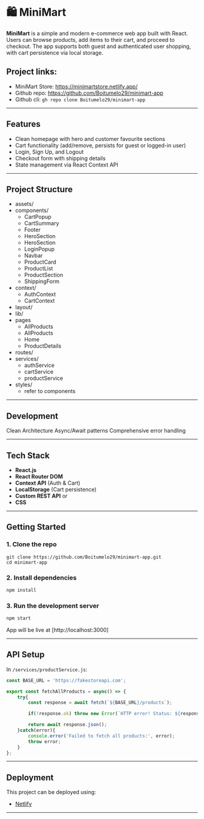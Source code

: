 # 🛍️ MiniMart

**MiniMart** is a simple and modern e-commerce web app built with React. Users can browse products, add items to their cart, and proceed to checkout. The app supports both guest and authenticated user shopping, with cart persistence via local storage.
## Project links:

- MiniMart Store: https://minimartstore.netlify.app/
- Github repo: https://github.com/Boitumelo29/minimart-app
- Github cli: `gh repo clone Boitumelo29/minimart-app`

---

##  Features

- Clean homepage with hero and customer favourite sections
- Cart functionality (add/remove, persists for guest or logged-in user)
- Login, Sign Up, and Logout
- Checkout form with shipping details
- State management via React Context API


---
## Project Structure
- assets/
- components/
    - CartPopup
    - CartSummary
    - Footer
    - HeroSection
    - HeroSection
    - LoginPopup
    - Navbar
    - ProductCard
    - ProductList
    - ProductSection
    - ShippingForm
- context/
    - AuthContext
    - CartContext
- layout/
- lib/
- pages
    - AllProducts
    - AllProducts
    - Home
    - ProductDetails
- routes/
- services/
    - authService
    - cartService
    - productService
- styles/
    - refer to components
---
## Development

Clean Architecture
Async/Await patterns
Comprehensive error handling

---

## Tech Stack

- **React.js**
- **React Router DOM**
- **Context API** (Auth & Cart)
- **LocalStorage** (Cart persistence)
- **Custom REST API** or 
- **CSS** 

---

## Getting Started

### 1. Clone the repo

```
git clone https://github.com/Boitumelo29/minimart-app.git
cd minimart-app
```

### 2. Install dependencies

```bash
npm install
```

### 3. Run the development server

```bash
npm start
```

App will be live at [http://localhost:3000]

---

## API Setup

In `/services/productService.js`:

```js
const BASE_URL = 'https://fakestoreapi.com';

export const fetchAllProducts = async() => {
    try{
        const response = await fetch(`${BASE_URL}/products`);

        if(!response.ok) throw new Error(`HTTP error! Status: ${response.status}`);

        return await response.json();
    }catch(error){
        console.error('Failed to fetch all products:', error);
        throw error;
    }
};
```

---

## Deployment

This project can be deployed using:

- [Netlify](https://netlify.com/)
---
